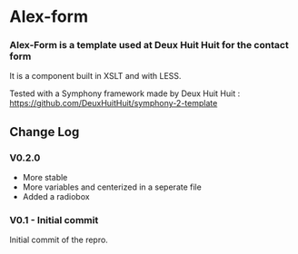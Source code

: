 # Alex-form

### Alex-Form is a template used at Deux Huit Huit for the contact form
It is a component built in XSLT and with LESS.

Tested with a Symphony framework made by Deux Huit Huit :    
<https://github.com/DeuxHuitHuit/symphony-2-template>

## Change Log

### V0.2.0

- More stable
- More variables and centerized in a seperate file
- Added a radiobox


### V0.1 - Initial commit
Initial commit of the repro.

